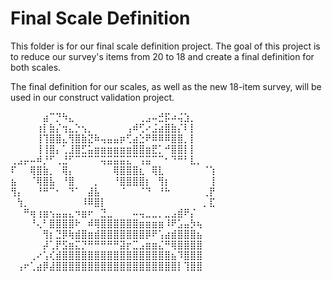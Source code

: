 # Final Scale Definition

 This folder is for our final scale definition project. The goal of this project is to reduce our survey's items from 20 to 18 and
create a final definition for both scales. 





The final definition for our scales, as well as the new 18-item survey, will be used in our
construct validation project.








⠀⠀⠀⠀⠀⣴⠉⡙⠳⣄⠀⠀⠀⠀⠀⠀⠀⠀⠀⠀⢀⣠⠤⣚⡯⠴⢬⣱⡀⠀
⠀⠀⠀⠀⢰⡇⣷⡌⢲⣄⡑⢢⡀⠀⠀⠀⠀⠀⢠⠾⢋⠔⣨⣴⣿⣷⡌⠇⡇⠀
⠀⠀⠀⠀⢸⢹⣿⣿⣄⢻⣿⣷⣝⠷⢤⣤⣤⡶⢋⣴⣑⠟⠿⠿⠿⣿⣿⡀⡇⠀
⠀⠀⠀⠀⢸⢸⣿⡄⢁⣸⣿⣋⣥⣶⣶⣶⣶⣶⣶⣿⣿⣶⣟⡁⠚⣿⣿⡇⡇⠀
⢀⣠⡤⠤⠾⡘⠋⢀⣘⠋⠉⠉⠉⠉⢭⣭⣭⣭⣍⠉⢩⣭⠉⠉⠂⠙⠛⠃⣇⡀
⠏⠀⠀⢿⣿⣷⡀⠀⢿⡄⠀⠀⠀⠀⠀⠀⢿⣿⣿⣿⣆⠀⢿⣇⠀⠀⠀⠀⠀⠀⠈⢱
⣦⠀⠀⠈⢿⣿⣧⠀⠘⣿⠀⠀⠀⡀⠀⠀⠘⣿⣿⣿⣿⡆⠀⢻⡆⠀⠀⠀⠀⠀⠀⢸
⢻⡄⠀⠀⠘⠛⠉⠂⠀⠙⠁⠀⣼⣧⠀⠀⠀⠈⠀⠀⠈⠙⠀⠘⠓⠀⠀⠀⠀⠀⢀⡟
⠀⢳⡀⠀⠀⠀⠀⠀⠀⠀⠀⠸⠿⣿⡇⠀⠀⠀⠀⠀⠀⠀⠀⠀⠀⠀⠀⠀⠀⠀⡀⣏⠀
⠀⠀⠛⢶⢰⣶⢢⣤⣤⣄⠲⣶⠖⠀⣙⣀⠀⠀⠀⠤⢤⣀⣀⡀⣀⣠⣾⠟⡌⠀
⠀⠀⠀⠘⢄⠃⣿⣿⣿⣿⠗⠀⠾⢿⣿⣿⣿⣿⣿⣿⣶⣶⣶⣶⠸⠟⣡⣤⡳⢦
⠀⠀⠀⠀⠀⢻⡆⣙⡿⢷⣾⣿⣶⣾⣿⣿⣿⣿⣿⣿⣿⡿⠟⢡⣴⣾⣿⣿⣿⣦
⠀⠀⠀⠀⠀⡼⢁⡟⣫⣶⣍⡙⠛⠛⠛⠛⠛⣽⡖⣉⣠⣶⣶⣌⠛⢿⣿⣿⣿⣿
⠀⠀⠀⢀⠔⢡⢎⣾⣿⣿⣿⣿⣿⣿⣿⣿⣿⣿⣿⣿⣿⣿⣿⣿⣿⣦⠹⣿⣿⣿
⠀⢠⠖⢁⣴⡿⣼⣿⣿⣿⣿⣿⣿⣿⣿⣿⣿⣿⣿⣿⣿⣿⣿⣿⣿⣿⡇⢹⣿⣿
